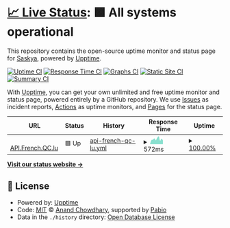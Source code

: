 # [📈 Live Status](https://status.e-girl.eu.org): <!--live status--> **🟩 All systems operational**

This repository contains the open-source uptime monitor and status page for [Saskya](https://byfrench.github.io), powered by [Upptime](https://github.com/upptime/upptime).

[![Uptime CI](https://github.com/byFrench/status-uptime/workflows/Uptime%20CI/badge.svg)](https://github.com/byFrench/status-uptime/actions?query=workflow%3A%22Uptime+CI%22)
[![Response Time CI](https://github.com/byFrench/status-uptime/workflows/Response%20Time%20CI/badge.svg)](https://github.com/byFrench/status-uptime/actions?query=workflow%3A%22Response+Time+CI%22)
[![Graphs CI](https://github.com/byFrench/status-uptime/workflows/Graphs%20CI/badge.svg)](https://github.com/byFrench/status-uptime/actions?query=workflow%3A%22Graphs+CI%22)
[![Static Site CI](https://github.com/byFrench/status-uptime/workflows/Static%20Site%20CI/badge.svg)](https://github.com/byFrench/status-uptime/actions?query=workflow%3A%22Static+Site+CI%22)
[![Summary CI](https://github.com/byFrench/status-uptime/workflows/Summary%20CI/badge.svg)](https://github.com/byFrench/status-uptime/actions?query=workflow%3A%22Summary+CI%22)

With [Upptime](https://upptime.js.org), you can get your own unlimited and free uptime monitor and status page, powered entirely by a GitHub repository. We use [Issues](https://github.com/byFrench/status-uptime/issues) as incident reports, [Actions](https://github.com/byFrench/status-uptime/actions) as uptime monitors, and [Pages](https://status.e-girl.eu.org) for the status page.

<!--start: status pages-->
<!-- This summary is generated by Upptime (https://github.com/upptime/upptime) -->
<!-- Do not edit this manually, your changes will be overwritten -->
<!-- prettier-ignore -->
| URL | Status | History | Response Time | Uptime |
| --- | ------ | ------- | ------------- | ------ |
| <img alt="" src="https://icons.duckduckgo.com/ip3/api.french.qc.lu.ico" height="13"> [API.French.QC.lu](https://api.french.qc.lu) | 🟩 Up | [api-french-qc-lu.yml](https://github.com/byFrench/status-uptime/commits/HEAD/history/api-french-qc-lu.yml) | <details><summary><img alt="Response time graph" src="./graphs/api-french-qc-lu/response-time-week.png" height="20"> 572ms</summary><br><a href="https://status.e-girl.eu.org/history/api-french-qc-lu"><img alt="Response time 572" src="https://img.shields.io/endpoint?url=https%3A%2F%2Fraw.githubusercontent.com%2FbyFrench%2Fstatus-uptime%2FHEAD%2Fapi%2Fapi-french-qc-lu%2Fresponse-time.json"></a><br><a href="https://status.e-girl.eu.org/history/api-french-qc-lu"><img alt="24-hour response time 526" src="https://img.shields.io/endpoint?url=https%3A%2F%2Fraw.githubusercontent.com%2FbyFrench%2Fstatus-uptime%2FHEAD%2Fapi%2Fapi-french-qc-lu%2Fresponse-time-day.json"></a><br><a href="https://status.e-girl.eu.org/history/api-french-qc-lu"><img alt="7-day response time 572" src="https://img.shields.io/endpoint?url=https%3A%2F%2Fraw.githubusercontent.com%2FbyFrench%2Fstatus-uptime%2FHEAD%2Fapi%2Fapi-french-qc-lu%2Fresponse-time-week.json"></a><br><a href="https://status.e-girl.eu.org/history/api-french-qc-lu"><img alt="30-day response time 572" src="https://img.shields.io/endpoint?url=https%3A%2F%2Fraw.githubusercontent.com%2FbyFrench%2Fstatus-uptime%2FHEAD%2Fapi%2Fapi-french-qc-lu%2Fresponse-time-month.json"></a><br><a href="https://status.e-girl.eu.org/history/api-french-qc-lu"><img alt="1-year response time 572" src="https://img.shields.io/endpoint?url=https%3A%2F%2Fraw.githubusercontent.com%2FbyFrench%2Fstatus-uptime%2FHEAD%2Fapi%2Fapi-french-qc-lu%2Fresponse-time-year.json"></a></details> | <details><summary><a href="https://status.e-girl.eu.org/history/api-french-qc-lu">100.00%</a></summary><a href="https://status.e-girl.eu.org/history/api-french-qc-lu"><img alt="All-time uptime 100.00%" src="https://img.shields.io/endpoint?url=https%3A%2F%2Fraw.githubusercontent.com%2FbyFrench%2Fstatus-uptime%2FHEAD%2Fapi%2Fapi-french-qc-lu%2Fuptime.json"></a><br><a href="https://status.e-girl.eu.org/history/api-french-qc-lu"><img alt="24-hour uptime 100.00%" src="https://img.shields.io/endpoint?url=https%3A%2F%2Fraw.githubusercontent.com%2FbyFrench%2Fstatus-uptime%2FHEAD%2Fapi%2Fapi-french-qc-lu%2Fuptime-day.json"></a><br><a href="https://status.e-girl.eu.org/history/api-french-qc-lu"><img alt="7-day uptime 100.00%" src="https://img.shields.io/endpoint?url=https%3A%2F%2Fraw.githubusercontent.com%2FbyFrench%2Fstatus-uptime%2FHEAD%2Fapi%2Fapi-french-qc-lu%2Fuptime-week.json"></a><br><a href="https://status.e-girl.eu.org/history/api-french-qc-lu"><img alt="30-day uptime 100.00%" src="https://img.shields.io/endpoint?url=https%3A%2F%2Fraw.githubusercontent.com%2FbyFrench%2Fstatus-uptime%2FHEAD%2Fapi%2Fapi-french-qc-lu%2Fuptime-month.json"></a><br><a href="https://status.e-girl.eu.org/history/api-french-qc-lu"><img alt="1-year uptime 100.00%" src="https://img.shields.io/endpoint?url=https%3A%2F%2Fraw.githubusercontent.com%2FbyFrench%2Fstatus-uptime%2FHEAD%2Fapi%2Fapi-french-qc-lu%2Fuptime-year.json"></a></details>

<!--end: status pages-->

[**Visit our status website →**](https://status.e-girl.eu.org)

## 📄 License

- Powered by: [Upptime](https://github.com/upptime/upptime)
- Code: [MIT](./LICENSE) © [Anand Chowdhary](https://anandchowdhary.com), supported by [Pabio](https://pabio.com)
- Data in the `./history` directory: [Open Database License](https://opendatacommons.org/licenses/odbl/1-0/)
